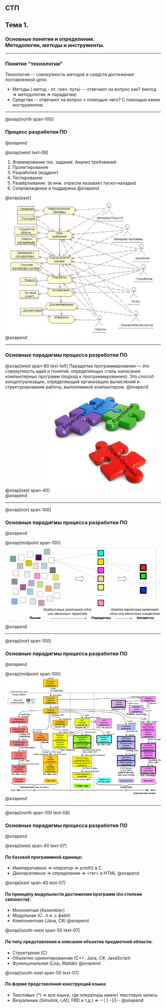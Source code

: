 ## СТП
## **Тема 1.**
### Основные понятия и определения.<br/>Методологии, методы и инструменты.

---

### Понятие “технологии”

Технология -- совокупность методов и средств достижения поставленной цели.
- Методы ( метод - от. греч. путь) -- отвечают на вопрос как? (метод => методология => парадигма)
- Средства -- отвечают на вопрос с помощью чего? С помощью каких инструментов.

---

@snap[north span-100]
### Процесс разработки ПО
@snapend

@snap[west text-08]
1. Формирование тех. задания. Анализ требований
2. Проектирование
3. Разработка (коддинг)
4. Тестирование
5. Развёртывание. (в инж. отрасли называет пуско-наладка)
6. Сопровождение и поддержка
@snapend

@snap[east]
![IMAGE](assets/img/intro-software-development-process.jpg)
@snapend

---

### Основные парадигмы процесса разработки ПО

@snap[west span-60 text-left]
Парадигма программирования — это совокупность идей и понятий, определяющих стиль написания компьютерных программ (подход к программированию). Это способ концептуализации, определяющий организацию вычислений и структурирование работы, выполняемой компьютером.
@snapend

@snap[east span-40]
![IMAGE](assets/img/intro-paradigms-logo.png)
@snapend

---

@snap[nort span-100]
### Основные парадигмы процесса разработки ПО
@snapend

@snap[midpoint span-100]
![IMAGE](assets/img/intro-paradigms-concepts.png)
@snapend

---

@snap[nort span-100]
### Основные парадигмы процесса разработки ПО
@snapend

@snap[midpoint span-100]
![IMAGE](assets/img/intro-paradigms-language-classification.png)
@snapend

---

@snap[north span-100 text-08]
### Основные парадигмы процесса разработки ПО
@snapend

@snap[west span-40 text-07]
#### По базовой программной единице:
- Иимперативное  =>  оператор => printf() в С
- Декларативное =>  определение => <тег> в HTML
@snapend

@snap[east span-40 text-07]
#### По принципу модульности достижения программ (по степени связности):
- Монолитная (Assembler)
- Модульная (C: .h и .c файл)
- Компонентная (Java, C#)
@snapend

@snap[south-west span-50 text-07]
#### По типу представления и описания объектов предметной области:
- Структурная (С)
- Объектно-ориентированная (С++, Java, C#, JavaScript)
- Функицональная (Lisp, Matlab)
@snapend

@snap[south-east span-50 text-07]
#### По форме представления конструкций языка:
- Текстовые (*) => все языки, где операторы имеют текстовую запись
- Визуальные (Simulink, LAD, FBD и т.д.) => --| |--|/|--
@snapend
